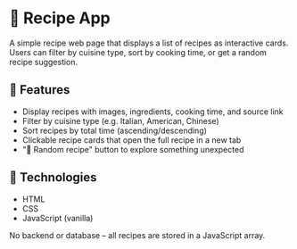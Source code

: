 # 🍲 Recipe App

A simple recipe web page that displays a list of recipes as interactive cards. Users can filter by cuisine type, sort by cooking time, or get a random recipe suggestion.

## 🚀 Features

- Display recipes with images, ingredients, cooking time, and source link
- Filter by cuisine type (e.g. Italian, American, Chinese)
- Sort recipes by total time (ascending/descending)
- Clickable recipe cards that open the full recipe in a new tab
- "🎲 Random recipe" button to explore something unexpected

## 🧰 Technologies

- HTML
- CSS
- JavaScript (vanilla)

No backend or database – all recipes are stored in a JavaScript array.





